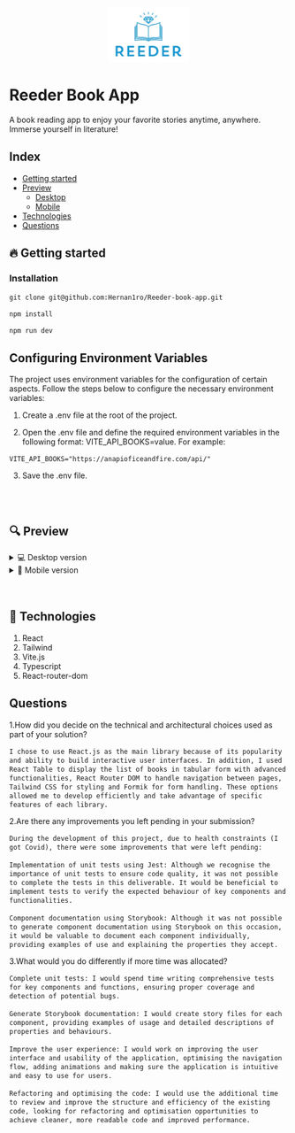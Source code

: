 <p align="center">
    <a href="#linkdemo">
        <img src="./public/logo.jpg" height="100" alt="Reeder book app"/>
    </a>
</p>

<h1 id="web">Reeder Book App</h1>

A book reading app to enjoy your favorite stories anytime, anywhere. Immerse yourself in literature!

## Index

- [Getting started](#scripts)
- [Preview](#preview)
  - [Desktop](#desktop)
  - [Mobile](#mobile)
- [Technologies](#technologies)
- [Questions](#questions)

<h2 id="scripts">🔥 Getting started</h2>

### Installation

```
git clone git@github.com:Hernan1ro/Reeder-book-app.git
```

```
npm install
```

```
npm run dev
```

## Configuring Environment Variables

The project uses environment variables for the configuration of certain aspects. Follow the steps below to configure the necessary environment variables:

1. Create a .env file at the root of the project.

2. Open the .env file and define the required environment variables in the following format: VITE_API_BOOKS=value. For example:

```
VITE_API_BOOKS="https://anapioficeandfire.com/api/"
```

3. Save the .env file.

<br>
<br>

<h2 id="preview">🔍 Preview</h2>

<details>
  <summary id="desktop">💻 Desktop version</summary>    
  <img src="./public/desktopview1.png" alt="Desktop view 1">
  <img src="./public/desktopview2.png" alt="Desktop view 2">
  <img src="./public/desktopview3.png" alt="Desktop view 3">
  <img src="./public/desktopview4.png" alt="Desktop view 4">
</details>

<details>
  <summary id="mobile">📱 Mobile version</summary>  
  <img src="./public/mobileview1.png" alt="Mobile view 1">
  <img src="./public/mobileview2.png" alt="Mobile view 2">
  <img src="./public/mobileview3.png" alt="Mobile view 3">
  <img src="./public/mobileview4.png" alt="Mobile view 4">
</details>
<br>
<br>
<h2 id="technologies">📲 Technologies</h2>

1. React
2. Tailwind
3. Vite.js
4. Typescript
5. React-router-dom

<h2 id="questions"> Questions</h2>

1.How did you decide on the technical and architectural choices used as part of your solution?

```
I chose to use React.js as the main library because of its popularity and ability to build interactive user interfaces. In addition, I used React Table to display the list of books in tabular form with advanced functionalities, React Router DOM to handle navigation between pages, Tailwind CSS for styling and Formik for form handling. These options allowed me to develop efficiently and take advantage of specific features of each library.
```

2.Are there any improvements you left pending in your submission?

```
During the development of this project, due to health constraints (I got Covid), there were some improvements that were left pending:

Implementation of unit tests using Jest: Although we recognise the importance of unit tests to ensure code quality, it was not possible to complete the tests in this deliverable. It would be beneficial to implement tests to verify the expected behaviour of key components and functionalities.

Component documentation using Storybook: Although it was not possible to generate component documentation using Storybook on this occasion, it would be valuable to document each component individually, providing examples of use and explaining the properties they accept.
```

3.What would you do differently if more time was allocated?

```
Complete unit tests: I would spend time writing comprehensive tests for key components and functions, ensuring proper coverage and detection of potential bugs.

Generate Storybook documentation: I would create story files for each component, providing examples of usage and detailed descriptions of properties and behaviours.

Improve the user experience: I would work on improving the user interface and usability of the application, optimising the navigation flow, adding animations and making sure the application is intuitive and easy to use for users.

Refactoring and optimising the code: I would use the additional time to review and improve the structure and efficiency of the existing code, looking for refactoring and optimisation opportunities to achieve cleaner, more readable code and improved performance.
```

